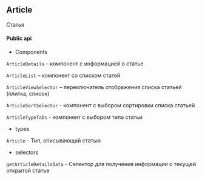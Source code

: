 ##  Article

Статья

#### Public api

- Components

`ArticleDetails` – компонент с информацией о статье

`ArticleList` –  компонент со списком статей

`ArticleViewSelector` – переключатель отображения списка статьей (плитка, список)

`ArticleSortSelector` - компонент с выбором сортировки списка статьей

`ArticleTypeTabs` - компонент с выбором типа статьи

- types

`Article` - Тип, описывающий статью

- selectors

`getArticleDetailsData` - Селектор для получения информации о текущей открытой статье
